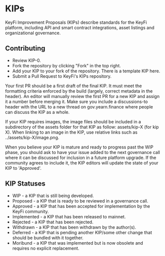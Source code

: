 # KIPs
KeyFi Improvement Proposals (KIPs) describe standards for the KeyFi platform, including API and smart contract integrations, asset listings and organizational governance.


## Contributing
* Review KIP-0.
* Fork the repository by clicking "Fork" in the top right.
* Add your KIP to your fork of the repository. There is a template KIP here.
* Submit a Pull Request to KeyFi's KIPs repository.

Your first PR should be a first draft of the final KIP. It must meet the formatting criteria enforced by the build (largely, correct metadata in the header). An editor will manually review the first PR for a new KIP and assign it a number before merging it. Make sure you include a discussions-to header with the URL to a new thread on gov.yearn.finance where people can discuss the KIP as a whole.

If your KIP requires images, the image files should be included in a subdirectory of the assets folder for that KIP as follow: assets/kip-X (for kip X). When linking to an image in the KIP, use relative links such as ../assets/kip-X/image.png.

When you believe your KIP is mature and ready to progress past the WIP phase, you should ask to have your issue added to the next governance call where it can be discussed for inclusion in a future platform upgrade. If the community agrees to include it, the KIP editors will update the state of your KIP to 'Approved'.

## KIP Statuses
* WIP - a KIP that is still being developed.
* Proposed - a KIP that is ready to be reviewed in a governance call.
* Approved - a KIP that has been accepted for implementation by the KeyFi community.
* Implemented - a KIP that has been released to mainnet.
* Rejected - a KIP that has been rejected.
* Withdrawn - a KIP that has been withdrawn by the author(s).
* Deferred - a KIP that is pending another KIP/some other change that should be bundled with it together.
* Moribund - a KIP that was implemented but is now obsolete and requires no explicit replacement.
